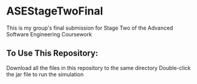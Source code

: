 # ASEStageTwoFinal
This is my group's final submission for Stage Two of the Advanced Software Engineering Coursework

## To Use This Repository:
Download all the files in this repository to the same directory
Double-click the jar file to run the simulation
